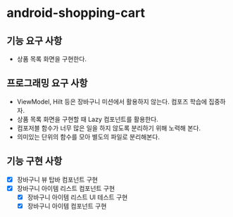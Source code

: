 # android-shopping-cart

## 기능 요구 사항
- 상품 목록 화면을 구현한다.

## 프로그래밍 요구 사항
- ViewModel, Hilt 등은 장바구니 미션에서 활용하지 않는다. 컴포즈 학습에 집중하자.
- 상품 목록 화면을 구현할 때 Lazy 컴포넌트를 활용한다.
- 컴포저블 함수가 너무 많은 일을 하지 않도록 분리하기 위해 노력해 본다.
- 의미있는 단위의 함수를 모아 별도의 파일로 분리해본다.

## 기능 구현 사항
- [x] 장바구니 뷰 탑바 컴포넌트 구현
- [x] 장바구니 아이템 리스트 컴포넌트 구현
  - [x] 장바구니 아이템 리스트 UI 테스트 구현
  - [x] 장바구니 아이템 컴포넌트 구현
